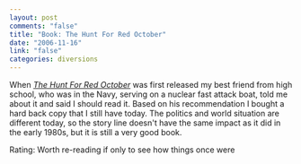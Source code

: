 ```yaml
--- 
layout: post
comments: "false"
title: "Book: The Hunt For Red October"
date: "2006-11-16"
link: "false"
categories: diversions
---
```

When <i><a href="http://www.amazon.com/Hunt-October-Jack-Ryan-Novels/dp/0425133516/sr=8-2/qid=1163735848/ref=pd_bbs_sr_2/102-3248367-9722548?ie=UTF8&s=books" title="The Hunt For Red October">The Hunt For Red October</a></i> was first released my best friend from high school, who was in the Navy, serving on a nuclear fast attack boat, told me about it and said I should read it. Based on his recommendation I bought a hard back copy that I still have today. The politics and world situation are different today, so the story line doesn't have the same impact as it did in the early 1980s, but it is still a very good book.

Rating: Worth re-reading if only to see how things once were
